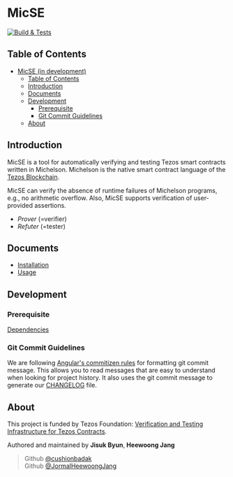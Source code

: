 # MicSE

[![Build & Tests](https://github.com/kupl/MicSE/actions/workflows/build_and_tests.yml/badge.svg)](https://github.com/kupl/MicSE/actions/workflows/build_and_tests.yml)

## Table of Contents

- [MicSE (in development)](#micse-in-development)
  - [Table of Contents](#table-of-contents)
  - [Introduction](#introduction)
  - [Documents](#documents)
  - [Development](#development)
    - [Prerequisite](#prerequisite)
    - [Git Commit Guidelines](#git-commit-guidelines)
  - [About](#about)

## Introduction

MicSE is a tool for automatically verifying and testing Tezos smart contracts written in Michelson. Michelson is the native smart contract language of the [Tezos Blockchain](https://tezos.foundation).

MicSE can verify the absence of runtime failures of Michelson programs, e.g., no arithmetic overflow. Also, MicSE supports verification of user-provided assertions.

- *Prover* (=verifier)
- *Refuter* (=tester)

## Documents

- [Installation](./doc/INSTALLATION.md)
- [Usage](./doc/USAGE.md)

## Development

### Prerequisite

[Dependencies](https://github.com/kupl/MicSE/blob/tdd/doc/INSTALLATION.md#setup-dependencies)

### Git Commit Guidelines

We are following [Angular's commitizen rules](https://github.com/angular/angular.js/blob/master/DEVELOPERS.md#-git-commit-guidelines) for formatting git commit message. This allows you to read messages that are easy to understand when looking for project history. It also uses the git commit message to generate our [CHANGELOG](/CHANGELOG.md) file.

## About

This project is funded by Tezos Foundation: [Verification and Testing Infrastructure for Tezos Contracts](https://tezos.foundation/fourth-cohort-grants/).

Authored and maintained by **Jisuk Byun**, **Heewoong Jang**

> Github [@cushionbadak](https://github.com/cushionbadak)  
> Github [@JormalHeewoongJang](https://github.com/jormal)
